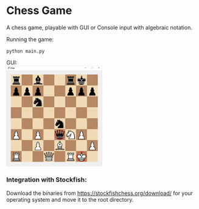# Chess Game

A chess game, playable with GUI or Console input with algebraic notation. 

Running the game:
```
python main.py
```

GUI:<br>
<img src="/img/chesspic1.jpg" alt="Chess Gam" width="50%">

### Integration with Stockfish:
Download the binaries from https://stockfishchess.org/download/ for your operating system and move it to the root directory.
